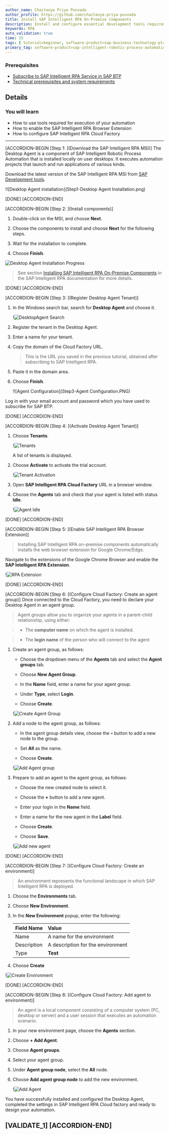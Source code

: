 ```yaml
---
author_name: Chaitanya Priya Puvvada
author_profile: https://github.com/chaitanya-priya-puvvada
title: Install SAP Intelligent RPA On-Premise Components
description: Install and configure essential development tools required to set up and execute an automation.
keywords: RPA
auto_validation: true
time: 15
tags: [ tutorial>beginner, software-product>sap-business-technology-platform]
primary_tag: software-product>sap-intelligent-robotic-process-automation
---
```


### Prerequisites
- [Subscribe to SAP Intelligent RPA Service in SAP BTP](irpa-setup-1-booster-subscription)
- [Technical prerequisites and system requirements](https://help.sap.com/viewer/6b9c8e86a0be43539b670de962834562/Cloud/en-US/0061438816a34fa78b77c99852318c70.html)

## Details
### You will learn
- How to use tools required for execution of your automation
- How to enable the SAP Intelligent RPA Browser Extension
- How to configure SAP Intelligent RPA Cloud Factory
---

[ACCORDION-BEGIN [Step 1: ](Download the SAP Intelligent RPA MSI)]
The Desktop Agent is a component of SAP Intelligent Robotic Process Automation that is installed locally on user desktops. It executes automation projects that launch and run applications of various kinds.

Download the latest version of the SAP Intelligent RPA MSI from [SAP Development tools](https://tools.hana.ondemand.com/#cloud).

!![Desktop Agent installation](Step1-Desktop Agent Installation.png)

[DONE]
[ACCORDION-END]

[ACCORDION-BEGIN [Step 2: ](Install components)]
1. Double-click on the MSI, and choose **Next**.

2. Choose the components to install and choose **Next** for the following steps.

3. Wait for the installation to complete.

4. Choose **Finish**.

  ![Desktop Agent Installation Progress](Step2-AgentInstallationProgress.png)

> See section [Installing SAP Intelligent RPA On-Premise Components](https://help.sap.com/viewer/6b9c8e86a0be43539b670de962834562/Cloud/en-US/c76545a9a5d1496db5d28039908cb28a.html) in the SAP Intelligent RPA documentation for more details.

[DONE]
[ACCORDION-END]

[ACCORDION-BEGIN [Step 3: ](Register Desktop Agent Tenant)]
1. In the Windows search bar, search for **Desktop Agent** and choose it.

    !![DesktopAgent Search](Step3-AgentSearch.PNG)

2. Register the tenant in the Desktop Agent.

3. Enter a name for your tenant.

4. Copy the domain of the Cloud Factory URL.

    > This is the URL you saved in the previous tutorial, obtained after subscribing to SAP Intelligent RPA.

4. Paste it in the domain area.

5. Choose **Finish**.

   !![Agent Configuration](Step3-Agent Configuration.PNG)

Log in with your email account and password which you have used to subscribe for SAP BTP.

[DONE]
[ACCORDION-END]

[ACCORDION-BEGIN [Step 4: ](Activate Desktop Agent Tenant)]
1. Choose **Tenants**.

    !![Tenants](Step4-Tenants.png)

    A list of tenants is displayed.

2. Choose **Activate** to activate the trial account.

    !![Tenant Activation](Step4-TenantActivation.png)

3. Open **SAP Intelligent RPA Cloud Factory** URL in a browser window.

4. Choose the **Agents** tab and check that your agent is listed with status **Idle**.

    !![Agent Idle](AgentIdle.png)

[DONE]
[ACCORDION-END]

[ACCORDION-BEGIN [Step 5: ](Enable SAP Intelligent RPA Browser Extension)]
> Installing SAP Intelligent RPA on-premise components automatically installs the web browser extension for Google Chrome/Edge.

Navigate to the extensions of the Google Chrome Browser and enable the **SAP Intelligent RPA Extension**.

  !![RPA Extension](Step6-RPABrowserExtension.png)

[DONE]
[ACCORDION-END]

[ACCORDION-BEGIN [Step 6: ](Configure Cloud Factory: Create an agent group)]
Once connected to the Cloud Factory, you need to declare your Desktop Agent in an agent group.

> Agent groups allow you to organize your agents in a parent-child relationship, using either:

>- The **computer name** on which the agent is installed.

>- The **login name** of the person who will connect to the agent


1. Create an agent group, as follows:

    - Choose the dropdown menu of the **Agents** tab and select the **Agent groups** tab.

    - Choose **New Agent Group**.

    - In the **Name** field, enter a name for your agent group.

    - Under **Type**, select **Login**.

    - Choose **Create**.

    !![Create Agent Group](Step5-create-agentgroup.png)

2. Add a node to the agent group, as follows:

    - In the agent group details view, choose the `+` button to add a new node to the group.

    - Set **All** as the name.

    - Choose **Create**.

    !![Add Agent group](step5-add-node-group.png)

3. Prepare to add an agent to the agent group, as follows:

    - Choose the new created node to select it.

    - Choose the **+** button to add a new agent.

    - Enter your login in the **Name** field.

    - Enter a name for the new agent in the **Label** field.

    - Choose **Create**.

    - Choose **Save**.

    !![Add new agent](step5-add-new-agent.png)

[DONE]
[ACCORDION-END]

[ACCORDION-BEGIN [Step 7: ](Configure Cloud Factory: Create an environment)]
> An environment represents the functional landscape in which SAP Intelligent RPA is deployed.

1. Choose the **Environments** tab.

2. Choose **New Environment**.

3. In the **New Environment** popup, enter the following:

    |  Field Name     | Value
    |  :------------- | :-------------
    |  Name           | A name for the environment
    |  Description    | A description for the environment
    |  Type          | **Test**

6. Choose **Create**

  !![Create Environment](step5-create-environment.png)

[DONE]
[ACCORDION-END]

[ACCORDION-BEGIN [Step 8: ](Configure Cloud Factory: Add agent to environment)]
> An agent is a local component consisting of a computer system (PC, desktop or server) and a user session that executes an automation scenario.

1. In your new environment page, choose the **Agents** section.

2. Choose **+ Add Agent**.

3. Choose **Agent groups**.

4. Select your agent group.

5. Under **Agent group node**, select the **All** node.

6. Choose **Add agent group node** to add the new environment.

    !![Add Agent](step5-add-agent.png)

You have successfully installed and configured the Desktop Agent, completed the settings in SAP Intelligent RPA Cloud factory and ready to design your automation.

[VALIDATE_1]
[ACCORDION-END]
---
